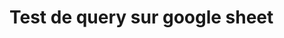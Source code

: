 # Test de query sur google sheet

<html>
<body>
	<script type="text/javascript" src="https://www.gstatic.com/charts/loader.js"></script>
		<script type="text/javascript">

			//charge la lib google chart
			google.charts.load('current', {'packages':['corechart','table']});

			//lance la fonction drawChart une fois la librairie chargee
			google.charts.setOnLoadCallback(sendQuery1);

			var dataQuery1;
			var dataQuery2;

		//declaration
		function sendQuery1() {
			
			//Requete Google Query
			var queryString = encodeURIComponent('SELECT A, B, C, H WHERE D ="-its" LABEL H "-its Duration"');

			var query = new google.visualization.Query(
					'https://docs.google.com/spreadsheets/d/1ZdhTerwqhyGxmSyCpfmQGeCHynFL2gcbC-PJ56NzXrE/gviz/tq?sheet=Sheet1&headers=1&tq=' + queryString);

			//envoi de la Requete avec en parametre la fonction a appeler quand la reponse arrive
			query.send(sendQuery2);
		}

		function sendQuery2(response) {
			if (response.isError()) {
				alert('Error in query: ' + response.getMessage() + ' ' + response.getDetailedMessage());
				return;
			}

			dataQuery1 = response.getDataTable();

			//Requete Google Query
			var queryString = encodeURIComponent('SELECT A, B, C, H WHERE D ="-its -smt -ltsminpath" LABEL H "-its -smt -ltsminpath Duration"');

			var query = new google.visualization.Query(
					'https://docs.google.com/spreadsheets/d/1ZdhTerwqhyGxmSyCpfmQGeCHynFL2gcbC-PJ56NzXrE/gviz/tq?sheet=Sheet1&headers=1&tq=' + queryString);

			//envoi de la Requete avec en parametre la fonction a appeler quand la reponse arrive
			query.send(handleSampleDataQueryResponse);	
		}


		//cette fonction a pour parametre un objet de type QueryAnswer
		function handleSampleDataQueryResponse(response) {
			if (response.isError()) {
				alert('Error in query: ' + response.getMessage() + ' ' + response.getDetailedMessage());
				return;
			}

			//extraction des resultats de la requete dans une table de donnees
			var dataQuery2 = response.getDataTable();

			alert("-its Results : " + dataQuery1.getNumberOfRows() + " , " + "-its -smt -ltsminpath Results : " + dataQuery2.getNumberOfRows());
			var data = google.visualization.data.join(dataQuery1, dataQuery2, 'inner', [[1,1], [2,2]], 
				[3], [3]);

			/*AFFICHAGE DATATABLE*/

			//creation de la Table. On passe en parametre un pointeur vers l'element DOM
			//dans lequel la Table sera encapsulee dans le fichier HTML.
			var table = new google.visualization.Table(document.getElementById('table_div'));

			//affichage graphique de la table de donnees recue en reponse
			table.draw(data, {showRowNumber : true});


			/*AFFICHAGE SCATTERCHART*/

			var view = new google.visualization.DataView(data);
			view.setColumns([2, 3, {
				label: 'y=x',
				type: 'number',
				calc: function (dt, row) {return dt.getValue(row, 2)}
			}]);

			//Configuration du schema
			var options = {
					title: '[-its] VS [-its -smt -ltsminpath] Durations',
					hAxis: {title: '-its'},
					vAxis: {title: '-its -smt -ltsminpath'},
					
					seriesType: 'scatter',
					series: {
						1: {type: 'line'}
					}
			};
			
			//creation du ScatterChart. On passe en parametre un pointeur vers l'element DOM
			//dans lequel le ScatterChart sera encapsule dans le fichier HTML.
			var chart = new google.visualization.ComboChart(document.getElementById('chart_div'));

			//affichage graphique du ScatterChart
			chart.draw(view, options);
		}
	</script>
	<div id="table_div" style="width: 600px; height: 300px;"></div>
	<div id="chart_div" style="width: 600px; height: 500px;"></div>
</body>
</html>